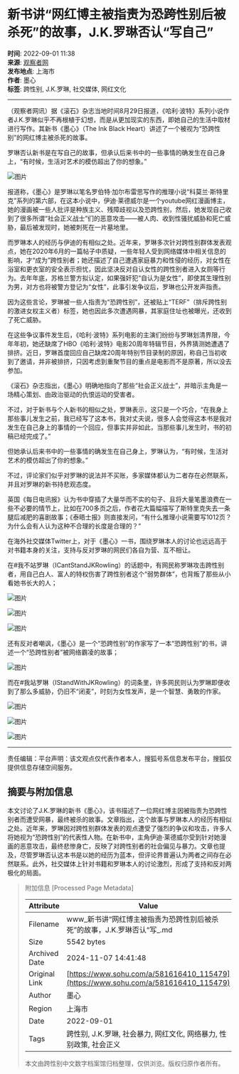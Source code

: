 # 新书讲“网红博主被指责为恐跨性别后被杀死”的故事，J.K.罗琳否认“写自己”

**时间**: 2022-09-01 11:38  
**来源**: [观察者网](https://www.guancha.cn/internation/2022_09_01_656103.shtml)  
**发布地点**: 上海市  
**作者**: 墨心  
**标签**: 跨性别, J.K.罗琳, 社交媒体, 网红文化  

---

（观察者网讯）据《滚石》杂志当地时间8月29日报道，《哈利·波特》系列小说作者J.K.罗琳似乎不再根植于幻想，而是从更加现实的东西，即她自己的生活中取材进行写作。其新书《墨心》（The Ink Black Heart）讲述了一个被视为“恐跨性别”的网红博主被杀死的故事。

罗琳否认新书是在写自己的故事，但承认后来书中的一些事情的确发生在自己身上，“有时候，生活对艺术的模仿超出了你的想象。”

![图片](//p2.itc.cn/q_70/images03/20220901/ca8658f0b99145b1b9aeef8d021dbfcf.jpeg)

报道称，《墨心》是罗琳以笔名罗伯特·加尔布雷思写作的推理小说“科莫兰·斯特里克”系列的第六部，在这本小说中，伊迪·莱德威尔是一个youtube网红漫画博主，她的漫画被一些人批评是种族主义、残障歧视以及恐跨性别，然后，她发现自己收到了很多所谓“社会正义战士”们的恶意攻击——被人肉、收到性骚扰威胁和死亡威胁，最后被发现时，她被刺死在一片墓地里。

而罗琳本人的经历与伊迪的有相似之处。近年来，罗琳多次针对跨性别群体发表观点，她在2020年6月的一篇帖子中质疑，一些年轻人受到网络媒体中相关信息的影响，才“成为”跨性别者；她还描述了自己遭遇家庭暴力和性侵的经历，对女性在浴室和更衣室的安全表示担忧，因此坚决反对自认女性的跨性别者进入女厕等行为。去年年底，苏格兰警方拟认定，如果强奸犯“自认为是女性”，即使其生理性别为男，对方也将被警方登记为“女性”，此事引发争议后，罗琳也公开发声指责。

因为这些言论，罗琳被一些人指责为“恐跨性别”，还被贴上“TERF”（排斥跨性别的激进女权主义者）标签，她也因此多次遭遇网暴，其家庭住址也被曝光，还收到了死亡威胁。

在这些争议事件发生后，《哈利·波特》系列电影的主演们纷纷与罗琳划清界限，今年年初，她还缺席了HBO《哈利·波特》电影20周年特辑节目，外界猜测她遭遇了排挤。近日，罗琳首度回应自己缺席20周年特别节目录制的原因，称自己当初收到了邀请，并非被排挤，只因考虑到重聚节目的重点是电影而不是原著，所以没去参加。

《滚石》杂志指出，《墨心》明确地指向了那些“社会正义战士”，并暗示主角是一场精心策划、由政治驱动的仇恨运动的受害者。

不过，对于新书与个人新书的相似之处，罗琳表示，这只是一个巧合，“在我身上那些事儿发生之前，我已经写了这本书，我对丈夫说，很多人会觉得这本书是我对发生在自己身上的事情的一个回应，但事实并非如此，当那些事儿发生时，书的初稿已经完成了。”

但她承认后来书中的一些事情的确发生在自己身上，罗琳认为，“有时候，生活对艺术的模仿超出了你的想象。”

不过，评论家们似乎对罗琳的说法并不买账，多家媒体都认为二者存在必然联系，并且对罗琳的新书持悲观态度。

英国《每日电讯报》认为书中穿插了大量华而不实的句子、且将大量笔墨浪费在一些不必要的情节上，比如在700多页之后，作者花大篇幅描写了斯特里克失去一条腿后减肥的喜剧故事；《泰晤士报》则直接发问，“有什么推理小说需要写1012页？为什么会有人认为这种不合理的长度是合理的？”

在海外社交媒体Twitter上，对于《墨心》一书，围绕罗琳本人的讨论也远远高于对书籍本身的关注，支持与反对罗琳的网民们各自为营、互不相让。

在#我不站罗琳（ICantStandJKRowling）的话题中，有网民称罗琳攻击跨性别者，用自己白人、富人的特权伤害了跨性别者这个“弱势群体”，也背叛了那些从小看她书长大的人；

![图片](//p5.itc.cn/q_70/images03/20220901/2a840cd4afef4b0981960e2e5b1f0e74.png)

![图片](//p4.itc.cn/q_70/images03/20220901/208dfbc2a49f48bf965da516cf0efd59.png)

![图片](//p4.itc.cn/q_70/images03/20220901/8c376d9fa6984b41a4a9906654e5ce13.png)

还有反对者嘲讽，《墨心》是一个“恐跨性别”的作家写了一本“恐跨性别”的书，讲述一个“恐跨性别者”被网络霸凌的故事；

![图片](//p1.itc.cn/q_70/images03/20220901/c7265b7789b74e01992235753b1c296e.png)

而在#我站罗琳（IStandWithJKRowling）的词条里，许多网民则认为罗琳即便收到了那么多威胁，仍旧不“闭麦”，时刻为女性发声，是一个智慧、勇敢的作家。

![图片](//p7.itc.cn/q_70/images03/20220901/712e1f7afbd64b2c89888a6e5f500080.png)

![图片](//p0.itc.cn/q_70/images03/20220901/577c0efce4a44fff9b7cd5e11318467a.png)

![图片](//p9.itc.cn/q_70/images03/20220901/0700b89044ae42eebe908a32007c2d96.png)

---

责任编辑：平台声明：该文观点仅代表作者本人，搜狐号系信息发布平台，搜狐仅提供信息存储空间服务。

## 摘要与附加信息

<!-- tcd_abstract -->
本文讨论了J.K.罗琳的新书《墨心》，该书描述了一位网红博主因被指责为恐跨性别者而遭受网暴，最终被杀的故事。文章指出，这个故事与罗琳本人的经历有相似之处。近年来，罗琳因对跨性别群体发表的观点遭受了强烈的争议和攻击，许多人将她视为“恐跨性别”的代表性人物。在新书中，主角伊迪·莱德威尔受到针对她漫画的恶意攻击，最终悲惨身亡，反映了对跨性别者的社会偏见与暴力。文章也提及，尽管罗琳否认这本书是以她的经历为蓝本，但评论界普遍认为两者之间存在必然联系。此外，社交媒体上针对书籍和罗琳本人的讨论激烈，形成了支持和反对两极化的局面。
<!-- tcd_abstract_end -->

> 附加信息 [Processed Page Metadata]
>
> | Attribute       | Value                                  |
> |-----------------|----------------------------------------|
> | Filename        | www_新书讲“网红博主被指责为恐跨性别后被杀死”的故事，J.K.罗琳否认“写_.md                             |
> | Size            | 5542 bytes                           |
> | Archived Date   | 2024-11-07 14:41:48                             |
> | Original Link   | [https://www.sohu.com/a/581616410_115479](https://www.sohu.com/a/581616410_115479)                       |
> | Author          | 墨心                               |
> | Region          | 上海市                               |
> | Date            | 2022-09-01                                 |
> | Tags            | 跨性别, J.K.罗琳, 社会暴力, 网红文化, 网络暴力, 性别政策, 社会正义                                 |
>
> 本文由跨性别中文数字档案馆归档整理，仅供浏览。版权归原作者所有。
>